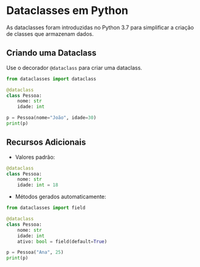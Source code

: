 # Dataclasses em Python

As dataclasses foram introduzidas no Python 3.7 para simplificar a criação de classes que armazenam dados.

## Criando uma Dataclass

Use o decorador `@dataclass` para criar uma dataclass.

```python
from dataclasses import dataclass

@dataclass
class Pessoa:
    nome: str
    idade: int

p = Pessoa(nome="João", idade=30)
print(p)
```

## Recursos Adicionais

- Valores padrão:

```python
@dataclass
class Pessoa:
    nome: str
    idade: int = 18
```

- Métodos gerados automaticamente:

```python
from dataclasses import field

@dataclass
class Pessoa:
    nome: str
    idade: int
    ativo: bool = field(default=True)

p = Pessoa("Ana", 25)
print(p)
```
